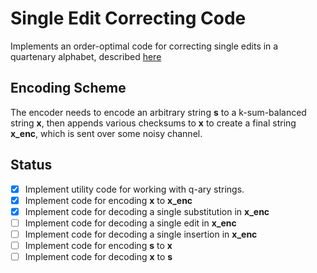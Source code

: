 # Single Edit Correcting Code

Implements an order-optimal code for correcting single edits in a quartenary alphabet, described [here](https://arxiv.org/pdf/1910.06501.pdf)

## Encoding Scheme

The encoder needs to encode an arbitrary string **s** to a k-sum-balanced string **x**, then appends various checksums to **x** to create a final string **x_enc**, which is sent over some noisy channel.  

## Status

- [x] Implement utility code for working with q-ary strings. 
- [x] Implement code for encoding **x** to **x_enc**
- [x] Implement code for decoding a single substitution in **x_enc**
- [ ] Implement code for decoding a single edit in **x_enc**
- [ ] Implement code for decoding a single insertion in **x_enc**
- [ ] Implement code for encoding **s** to **x**
- [ ] Implement code for decoding **x** to **s** 
